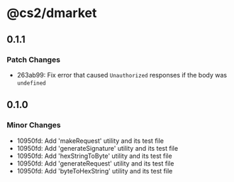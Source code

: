 # @cs2/dmarket

## 0.1.1

### Patch Changes

- 263ab99: Fix error that caused `Unauthorized` responses if the body was `undefined`

## 0.1.0

### Minor Changes

- 10950fd: Add 'makeRequest' utility and its test file
- 10950fd: Add 'generateSignature' utility and its test file
- 10950fd: Add 'hexStringToByte' utility and its test file
- 10950fd: Add 'generateRequest' utility and its test file
- 10950fd: Add 'byteToHexString' utility and its test file
